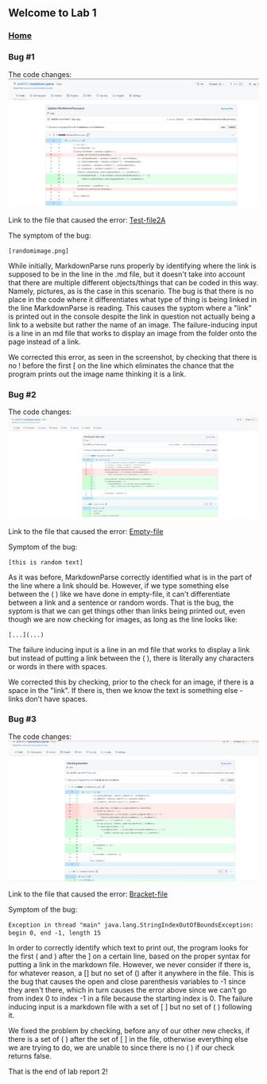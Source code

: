 ## Welcome to Lab 1

### [Home](https://ank010.github.io/cse15l-lab-reports/index.html)

### Bug #1
The code changes:
![screenshot](firstError.jpg)

Link to the file that caused the error: [Test-file2A](https://ank010.github.io/cse15l-lab-reports/test-file2A.html)

The symptom of the bug:
```
[randomimage.png]
```
While initially, MarkdownParse runs properly by identifying where the link is supposed to be in the line in the .md file, but it doesn't take into account that there are multiple different objects/things that can be coded in this way. Namely, pictures, as is the case in this scenario. The bug is that there is no place in the code where it differentiates what type of thing is being linked in the line MarkdownParse is reading. This causes the syptom where a "link" is printed out in the console despite the link in question not actually being a link to a website but rather the name of an image. The failure-inducing input is a line in an md file that works to display an image from the folder onto the page instead of a link. 

We corrected this error, as seen in the screenshot, by checking that there is no ! before the first [ on the line which eliminates the chance that the program prints out the image name thinking it is a link. 

### Bug #2
The code changes:
![screenshot](CheckingOLinks2.jpg)

Link to the file that caused the error: [Empty-file](https://ank010.github.io/cse15l-lab-reports/empty-file.html)

Symptom of the bug:
```
[this is random text]
```

As it was before, MarkdownParse correctly identified what is in the part of the line where a link should be. However, if we type something else between the  ( ) like we have done in empty-file, it can't differentiate between a link and a sentence or random words. That is the bug, the syptom is that we can get things other than links being printed out, even though we are now checking for images, as long as the line looks like:
```
[...](...)
```
The failure inducing input is a line in an md file that works to display a link but instead of putting a link between the ( ), there is literally any characters or words in there with spaces. 

We corrected this by checking, prior to the check for an image, if there is a space in the "link". If there is, then we know the text is something else - links don't have spaces. 

### Bug #3
The code changes:
![screenshot](bracketCheck.jpg)

Link to the file that caused the error: [Bracket-file](https://ank010.github.io/cse15l-lab-reports/bracket-file.html)

Symptom of the bug:
```
Exception in thread "main" java.lang.StringIndexOutOfBoundsException: begin 0, end -1, length 15
```

In order to correctly identify which text to print out, the program looks for the first ( and ) after the ] on a certain line, based on the proper syntax for putting a link in the markdown file. However, we never consider if there is, for whatever reason, a [] but no set of () after it anywhere in the file. This is the bug that causes the open and close parenthesis variables to -1 since they aren't there, which in turn causes the error above since we can't go from index 0 to index -1 in a file because the starting index is 0. The failure inducing input is a markdown file with a set of [ ] but no set of ( ) following it. 

We fixed the problem by checking, before any of our other new checks, if there is a set of ( ) after the set of [ ] in the file, otherwise everything else we are trying to do, we are unable to since there is no ( ) if our check returns false. 

That is the end of lab report 2!
